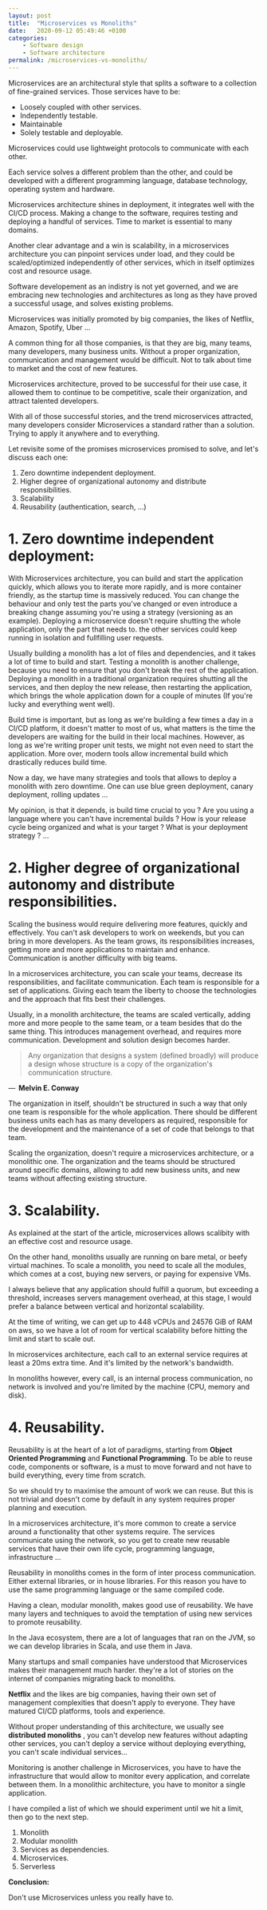 ```yaml
---
layout: post
title:  "Microservices vs Monoliths"
date:   2020-09-12 05:49:46 +0100
categories:
    - Software design 
    - Software architecture
permalink: /microservices-vs-monoliths/
---
```


Microservices are an architectural style that splits a software to a collection of fine-grained services. Those services have to be:

- Loosely coupled with other services.
- Independently testable.
- Maintainable
- Solely testable and deployable.

Microservices could use lightweight protocols to communicate with each other.

Each service solves a different problem than the other, and could be developed with a different programming language, database technology, operating system and hardware.

Microservices architecture shines in deployment, it integrates well with the CI/CD process. Making a change to the software, requires testing and deploying a handful of services. Time to market is essential to many domains.

Another clear advantage and a win is scalability, in a microservices architecture you can pinpoint services under load, and they could be scaled/optimized independently of other services, which in itself optimizes cost and resource usage.

Software developement as an indistry is not yet governed, and we are embracing new technologies and architectures as long as they have proved a successful usage, and solves existing problems.

Microservices was initially promoted by big companies, the likes of Netflix, Amazon, Spotify, Uber …

A common thing for all those companies, is that they are big, many teams, many developers, many business units. Without a proper organization, communication and management would be difficult. Not to talk about time to market and the cost of new features.

Microservices architecture, proved to be successful for their use case, it allowed them to continue to be competitive, scale their organization, and attract talented developers.

With all of those successful stories, and the trend microservices attracted, many developers consider Microservices a standard rather than a solution. Trying to apply it anywhere and to everything.

Let revisite some of the promises microservices promised to solve, and let&#39;s discuss each one:

1. Zero downtime independent deployment.
2. Higher degree of organizational autonomy and distribute responsibilities.
3. Scalability
4. Reusability (authentication, search, …)

# **1. Zero downtime independent deployment:**

With Microservices architecture, you can build and start the application quickly, which allows you to iterate more rapidly, and is more container friendly, as the startup time is massively reduced. You can change the behaviour and only test the parts you&#39;ve changed or even introduce a breaking change assuming you&#39;re using a strategy (versioning as an example). Deploying a microservice doesn&#39;t require shutting the whole application, only the part that needs to. the other services could keep running in isolation and fullfilling user requests.

Usually building a monolith has a lot of files and dependencies, and it takes a lot of time to build and start. Testing a monolith is another challenge, because you need to ensure that you don&#39;t break the rest of the application. Deploying a monolith in a traditional organization requires shutting all the services, and then deploy the new release, then restarting the application, which brings the whole application down for a couple of minutes (If you&#39;re lucky and everything went well).

Build time is important, but as long as we&#39;re building a few times a day in a CI/CD platform, it doesn&#39;t matter to most of us, what matters is the time the developers are waiting for the build in their local machines. However, as long as we&#39;re writing proper unit tests, we might not even need to start the application. More over, modern tools allow incremental build which drastically reduces build time.

Now a day, we have many strategies and tools that allows to deploy a monolith with zero downtime. One can use blue green deployment, canary deployment, rolling updates …

My opinion, is that it depends, is build time crucial to you ? Are you using a language where you can&#39;t have incremental builds ? How is your release cycle being organized and what is your target ? What is your deployment strategy ? …

# **2. Higher degree of organizational autonomy and distribute responsibilities.**

Scaling the business would require delivering more features, quickly and effectively. You can&#39;t ask developers to work on weekends, but you can bring in more developers. As the team grows, its responsibilities increases, getting more and more applications to maintain and enhance. Communication is another difficulty with big teams.

In a microservices architecture, you can scale your teams, decrease its responsibilities, and facilitate communication. Each team is responsible for a set of applications. Giving each team the liberty to choose the technologies and the approach that fits best their challenges.

Usually, in a monolith architecture, the teams are scaled vertically, adding more and more people to the same team, or a team besides that do the same thing. This introduces management overhead, and requires more communication. Development and solution design becomes harder.

> Any organization that designs a system (defined broadly) will produce a design whose structure is a copy of the organization&#39;s communication structure.

—  **Melvin E. Conway**

The organization in itself, shouldn&#39;t be structured in such a way that only one team is responsible for the whole application. There should be different business units each has as many developers as required, responsible for the development and the maintenance of a set of code that belongs to that team.

Scaling the organization, doesn&#39;t require a microservices architecture, or a monolithic one. The organization and the teams should be structured around specific domains, allowing to add new business units, and new teams without affecting existing structure.

# **3. Scalability.**

As explained at the start of the article, microservices allows scalibity with an effective cost and resource usage.

On the other hand, monoliths usually are running on bare metal, or beefy virtual machines. To scale a monolith, you need to scale all the modules, which comes at a cost, buying new servers, or paying for expensive VMs.

I always believe that any application should fulfill a quorum, but exceeding a threshold, increases servers management overhead, at this stage, I would prefer a balance between vertical and horizontal scalability.

At the time of writing, we can get up to 448 vCPUs and 24576 GiB of RAM on aws, so we have a lot of room for vertical scalability before hitting the limit and start to scale out.

In microservices architecture, each call to an external service requires at least a 20ms extra time. And it&#39;s limited by the network&#39;s bandwidth.

In monoliths however, every call, is an internal process communication, no network is involved and you&#39;re limited by the machine (CPU, memory and disk).

# **4. Reusability.**

Reusability is at the heart of a lot of paradigms, starting from  **Object Oriented Programming**  and  **Functional Programming**. To be able to reuse code, components or software, is a must to move forward and not have to build everything, every time from scratch.

So we should try to maximise the amount of work we can reuse. But this is not trivial and doesn&#39;t come by default in any system requires proper planning and execution.

In a microservices architecture, it&#39;s more common to create a service around a functionality that other systems require. The services communicate using the network, so you get to create new reusable services that have their own life cycle, programming language, infrastructure …

Reusability in monoliths comes in the form of inter process communication. Either external libraries, or in house libraries. For this reason you have to use the same programming language or the same compiled code.

Having a clean, modular monolith, makes good use of reusability. We have many layers and techniques to avoid the temptation of using new services to promote reusability.

In the Java ecosystem, there are a lot of languages that ran on the JVM, so we can develop libraries in Scala, and use them in Java.

Many startups and small companies have understood that Microservices makes their management much harder. they&#39;re a lot of stories on the internet of companies migrating back to monoliths.

**Netflix**  and the likes are big companies, having their own set of management complexities that doesn&#39;t apply to everyone. They have matured CI/CD platforms, tools and experience.

Without proper understanding of this architecture, we usually see  **distributed monoliths** , you can&#39;t develop new features without adapting other services, you can&#39;t deploy a service without deploying everything, you can&#39;t scale individual services…

Monitoring is another challenge in Microservices, you have to have the infrastructure that would allow to monitor every application, and correlate between them. In a monolithic architecture, you have to monitor a single application.

I have compiled a list of which we should experiment until we hit a limit, then go to the next step.

1. Monolith
2. Modular monolith
3. Services as dependencies.
4. Microservices.
5. Serverless

**Conclusion:**

Don&#39;t use Microservices unless you really have to.